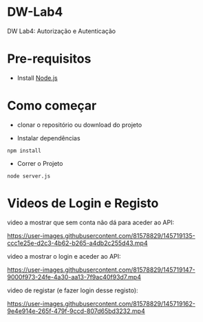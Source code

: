 # DW-Lab4
DW Lab4: Autorização e Autenticação

# Pre-requisitos
- Install [Node.js](https://nodejs.org/en/)

# Como começar
- clonar o repositório ou download do projeto

- Instalar dependências
```
npm install
```
- Correr o Projeto
```
node server.js
```

# Videos de Login e Registo

video a mostrar que sem conta não dá para aceder ao API:

https://user-images.githubusercontent.com/81578829/145719135-ccc1e25e-d2c3-4b62-b265-a4db2c255d43.mp4

video a mostrar o login e aceder ao API:

https://user-images.githubusercontent.com/81578829/145719147-9000f973-24fe-4a30-aa13-7f9ac40f93d7.mp4

video de registar (e fazer login desse registo):

https://user-images.githubusercontent.com/81578829/145719162-9e4e914e-265f-479f-9ccd-807d65bd3232.mp4

